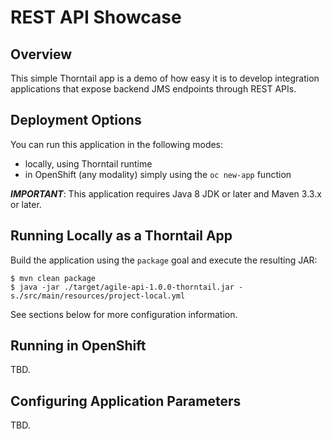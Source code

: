 REST API Showcase
=================

Overview
--------

This simple Thorntail app is a demo of how easy it is to develop
integration applications that expose backend JMS endpoints through
REST APIs.

Deployment Options
------------------

You can run this application in the following modes:

- locally, using Thorntail runtime
- in OpenShift (any modality) simply using the ``oc new-app`` function

***IMPORTANT***: This application requires Java 8 JDK or later and Maven 3.3.x or later.

Running Locally as a Thorntail App
----------------------------------

Build the application using the ``package`` goal and execute the resulting JAR:

    $ mvn clean package
    $ java -jar ./target/agile-api-1.0.0-thorntail.jar -s./src/main/resources/project-local.yml

See sections below for more configuration information.

Running in OpenShift
--------------------

TBD.

Configuring Application Parameters
----------------------------------

TBD.

